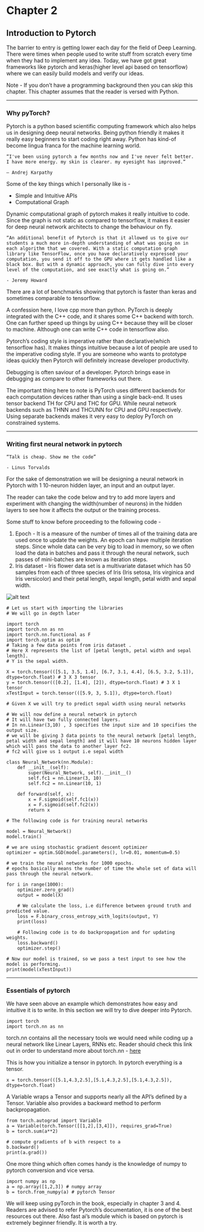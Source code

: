 # Chapter 2
## Introduction to Pytorch

The barrier to entry is getting lower each day for the field of Deep Learning. There were times when people used to write stuff from scratch every time when they had to implement any idea. Today, we have got great frameworks like pytorch and keras(higher level api based on tensorflow) where we can easily build models and verify our ideas. 

Note - If you don’t have a programming background then you can skip this chapter. This chapter assumes that the reader is versed with Python.

---

### Why pyTorch?

Pytorch is a python based scientific computing framework which also helps us in designing deep neural networks. Being python friendly it makes it really easy beginners to start coding right away. Python has kind-of become lingua franca for the machine learning world. 

```
“I've been using pytorch a few months now and I've never felt better. I have more energy. my skin is clearer. my eyesight has improved.”

— Andrej Karpathy
```

Some of the key things which I personally like is - 
- Simple and Intuitive APIs
- Computational Graph

Dynamic computational graph of pytorch makes it really intuitive to code. Since the graph is not static as compared to tensorflow, it makes it easier for deep neural network architects to change the behaviour on fly. 

```
“An additional benefit of Pytorch is that it allowed us to give our students a much more in-depth understanding of what was going on in each algorithm that we covered. With a static computation graph library like TensorFlow, once you have declaratively expressed your computation, you send it off to the GPU where it gets handled like a black box. But with a dynamic approach, you can fully dive into every level of the computation, and see exactly what is going on.” 

- Jeremy Howard

```

There are a lot of benchmarks showing that pytorch is faster than keras and sometimes comparable to tensorflow.  

A confession here, I love cpp more than python. PyTorch is deeply integrated with the C++ code, and it shares some C++ backend with torch. One can further speed up things by using C++ because they will be closer to machine. Although one can write C++ code in tensorflow also.

Pytorch’s coding style is imperative rather than declarative(which tensorflow has). It makes things intuitive because a lot of people are used to the imperative coding style. If you are someone who wants to prototype ideas quickly then Pytorch will definitely increase developer productivity.

Debugging is often saviour of a developer. Pytorch brings ease in debugging as compare to other frameworks out there. 

The important thing here to note is PyTorch uses different backends for each computation devices rather than using a single back-end. It uses tensor backend TH for CPU and THC for GPU. While neural network backends such as THNN and THCUNN for CPU and GPU respectively. Using separate backends makes it very easy to deploy PyTorch on constrained systems.

---

### Writing first neural network in pytorch

```
“Talk is cheap. Show me the code” 

- Linus Torvalds
```

For the sake of demonstration we will be designing a neural network in Pytorch with 1 10-neuron hidden layer, an input and an output layer. 

The reader can take the code below and try to add more layers and experiment with changing the width(number of neurons) in the hidden layers to see how it affects the output or the training process.

Some stuff to know before proceeding to the following code - 
1. Epoch - It is a measure of the number of times all of the training data are used once to update the weights. An epoch can have multiple iteration steps. Since whole data can be very big to load in memory, so we often load the data in batches and pass it through the neural network, such passes of mini-batches are known as iteration steps. 
2. Iris dataset -  Iris flower data set is a multivariate dataset which has 50 samples from each of three species of Iris (Iris setosa, Iris virginica and Iris versicolor) and their petal length, sepal length, petal width and sepal width.

![alt text](https://github.com/vaibhawvipul/First-steps-towards-Deep-Learning/blob/master/Chapter-2/assests/Chapter-2-figure-1.png "Figure 1")

```
# Let us start with importing the libraries
# We will go in depth later

import torch 
import torch.nn as nn
import torch.nn.functional as F
import torch.optim as optim
# Taking a few data points from iris dataset . 
# Here X represents the list of [petal length, petal width and sepal length]. 
# Y is the sepal width. 

X = torch.tensor(([5.1, 3.5, 1.4], [6.7, 3.1, 4.4], [6.5, 3.2, 5.1]), dtype=torch.float) # 3 X 3 tensor
y = torch.tensor(([0.2], [1.4], [2]), dtype=torch.float) # 3 X 1 tensor
xTestInput = torch.tensor(([5.9, 3, 5.1]), dtype=torch.float)

# Given X we will try to predict sepal width using neural networks

# We will now define a neural network in pytorch
# It will have two fully connected layers.
# In nn.Linear(3,10) , 3 specifies the input size and 10 specifies the output size.
# we will be giving 3 data points to the neural network [petal length, petal width and sepal length] and it will have 10 neurons hidden layer which will pass the data to another layer fc2.
# fc2 will give us 1 output i.e sepal width
  
class Neural_Network(nn.Module):
    def __init__(self):
        super(Neural_Network, self).__init__()
        self.fc1 = nn.Linear(3, 10)
        self.fc2 = nn.Linear(10, 1)

    def forward(self, x):
        x = F.sigmoid(self.fc1(x))
        x = F.sigmoid(self.fc2(x))
        return x

# The following code is for training neural networks

model = Neural_Network()
model.train()

# we are using stochastic gradient descent optimizer
optimizer = optim.SGD(model.parameters(), lr=0.01, momentum=0.5)

# we train the neural networks for 1000 epochs.
# epochs basically means the number of time the whole set of data will pass through the neural network.

for i in range(1000):
    optimizer.zero_grad()
    output = model(X)

    # We calculate the loss, i.e difference between ground truth and predicted value.
    loss = F.binary_cross_entropy_with_logits(output, Y)
    print(loss)

    # Following code is to do backpropagation and for updating weights.   
    loss.backward()
    optimizer.step()

# Now our model is trained, so we pass a test input to see how the model is performing.
print(model(xTestInput))
```

---

### Essentials of pytorch

We have seen above an example which demonstrates how easy and intuitive it is to write. In this section we will try to dive deeper into Pytorch.

```
import torch 
import torch.nn as nn

```
torch.nn contains all the necessary tools we would need while coding up a neural network like Linear Layers, RNNs etc. Reader should check this link out in order to understand more about torch.nn - [here](https://pytorch.org/tutorials/beginner/nn_tutorial.html)

This is how you initialize a tensor in pytorch. In pytorch everything is a tensor.

```
x = torch.tensor(([5.1,4.3,2.5],[5.1,4.3,2.5],[5.1,4.3,2.5]), dtype=torch.float)
```

A Variable wraps a Tensor and supports nearly all the API’s defined by a Tensor. Variable also provides a backward method to perform backpropagation.

```
from torch.autograd import Variable
a = Variable(torch.Tensor([[1,2],[3,4]]), requires_grad=True)
b = torch.sum(a**2)

# compute gradients of b with respect to a
b.backward() 
print(a.grad())
```

One more thing which often comes handy is the knowledge of numpy to pytorch conversion and vice versa.

```
import numpy as np
a = np.array([1,2,3]) # numpy array
b = torch.from_numpy(a) # pytorch Tensor	

```

We will keep using pyTorch in the book, especially in chapter 3 and 4. Readers are advised to refer Pytorch’s documentation, it is one of the best resources out there. Also fast ai’s module which is based on pytorch is extremely beginner friendly. It is worth a try.

